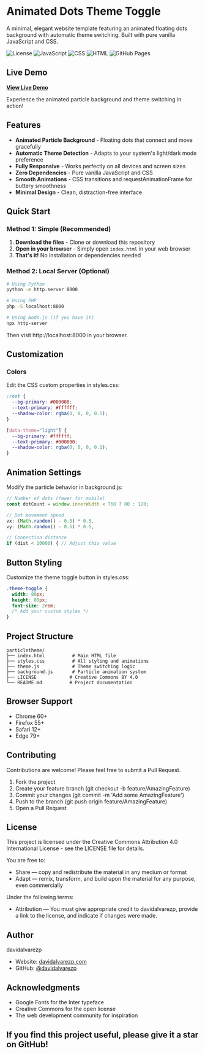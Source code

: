 # Animated Dots Theme Toggle

A minimal, elegant website template featuring an animated floating dots background with automatic theme switching. Built with pure vanilla JavaScript and CSS.

![License](https://img.shields.io/badge/License-CC%20BY%204.0-lightgrey.svg)
![JavaScript](https://img.shields.io/badge/JavaScript-ES6+-yellow.svg)
![CSS](https://img.shields.io/badge/CSS-3-blue.svg)
![HTML](https://img.shields.io/badge/HTML-5-orange.svg)
![GitHub Pages](https://img.shields.io/badge/GitHub%20Pages-Live-brightgreen.svg)

## Live Demo

**[View Live Demo](https://davidalvarezp.github.io/animated-dots-theme-toggle/)**

Experience the animated particle background and theme switching in action!

## Features

- **Animated Particle Background** - Floating dots that connect and move gracefully
- **Automatic Theme Detection** - Adapts to your system's light/dark mode preference
- **Fully Responsive** - Works perfectly on all devices and screen sizes
- **Zero Dependencies** - Pure vanilla JavaScript and CSS
- **Smooth Animations** - CSS transitions and requestAnimationFrame for buttery smoothness
- **Minimal Design** - Clean, distraction-free interface

## Quick Start

### Method 1: Simple (Recommended)
1. **Download the files** - Clone or download this repository
2. **Open in your browser** - Simply open `index.html` in your web browser
3. **That's it!** No installation or dependencies needed

### Method 2: Local Server (Optional)
```bash
# Using Python
python -m http.server 8000

# Using PHP
php -S localhost:8000

# Using Node.js (if you have it)
npx http-server
```
Then visit http://localhost:8000 in your browser.

## Customization
### Colors
Edit the CSS custom properties in styles.css:

```css
:root {
  --bg-primary: #000000;
  --text-primary: #ffffff;
  --shadow-color: rgba(0, 0, 0, 0.5);
}

[data-theme="light"] {
  --bg-primary: #ffffff;
  --text-primary: #000000;
  --shadow-color: rgba(0, 0, 0, 0.1);
}
```

## Animation Settings
Modify the particle behavior in background.js:

```javascript
// Number of dots (fewer for mobile)
const dotCount = window.innerWidth < 768 ? 80 : 120;

// Dot movement speed
vx: (Math.random() - 0.5) * 0.5,
vy: (Math.random() - 0.5) * 0.5,

// Connection distance
if (dist < 10000) { // Adjust this value
```

## Button Styling
Customize the theme toggle button in styles.css:

```css
.theme-toggle {
  width: 80px;
  height: 80px;
  font-size: 2rem;
  /* Add your custom styles */
}
```

## Project Structure
```text
particletheme/
├── index.html          # Main HTML file
├── styles.css          # All styling and animations
├── theme.js            # Theme switching logic
├── background.js       # Particle animation system
├── LICENSE            # Creative Commons BY 4.0
└── README.md          # Project documentation
```

## Browser Support
- Chrome 60+
- Firefox 55+
- Safari 12+
- Edge 79+

## Contributing
Contributions are welcome! Please feel free to submit a Pull Request.

1. Fork the project
2. Create your feature branch (git checkout -b feature/AmazingFeature)
3. Commit your changes (git commit -m 'Add some AmazingFeature')
4. Push to the branch (git push origin feature/AmazingFeature)
5. Open a Pull Request

## License
This project is licensed under the Creative Commons Attribution 4.0 International License - see the LICENSE file for details.

You are free to:
- Share — copy and redistribute the material in any medium or format
- Adapt — remix, transform, and build upon the material for any purpose, even commercially

Under the following terms:
- Attribution — You must give appropriate credit to davidalvarezp, provide a link to the license, and indicate if changes were made.

## Author
davidalvarezp

- Website: [davidalvarezp.com](https://davidalvarezp.com)
- GitHub: [@davidalvarezp](https://github.com/davidalvarezp)

## Acknowledgments
- Google Fonts for the Inter typeface
- Creative Commons for the open license
- The web development community for inspiration

## If you find this project useful, please give it a star on GitHub!
